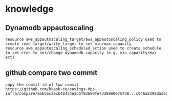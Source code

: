 # knowledge

## Dynamodb appautoscaling
```
resource aws_appautoscaling_target/aws_appautoscaling_policy used to create read_target/write_target to set min/max_capacity
resource aws_appautoscaling_scheduled_action used to create schedule to set cron to set/change dynamodb capacity (e.g. min_capacity/max ect)
```

## github compare two commit
```
copy the commit-id of two commit 
https://github.com/bkash-ce/savings-dps-infra/compare/85b55c2ecb4b434e3dbf03690fe73288e0e757d8...c046a2298da36b633cbd87d35cd4130bf7972158
```
